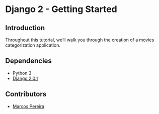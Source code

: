 # Django 2 - Getting Started


## Introduction

Throughout this tutorial, we’ll walk you through the creation of a movies categorization application.

## Dependencies

* Python 3
* [Django 2.0.1](https://www.djangoproject.com/)

## Contributors

* [Marcos Pereira](marcospereira.mpj@gmail.com)